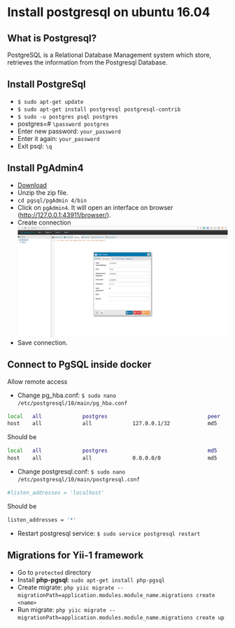 # Install postgresql on ubuntu 16.04

What is Postgresql?
--------
PostgreSQL is a Relational Database Management system which store, retrieves the information from the Postgresql Database.

Install PostgreSql
--------
- `$ sudo apt-get update`
- `$ sudo apt-get install postgresql postgresql-contrib`
- `$ sudo -u postgres psql postgres`
- postgres=# `\password postgres`
- Enter new password: `your_password`
- Enter it again: `your_password`
- Exit psql: `\q`

Install PgAdmin4
---------------
- [Download](https://www.pgadmin.org/download/pgadmin-4-python-wheel/)
- Unzip the zip file.
- `cd pgsql/pgAdmin 4/bin`
- Click on `pgAdmin4`. It will open an interface on browser (http://127.0.0.1:43911/browser/).
- Create connection
![PgSql Connection](images/pg-connect.png)
- Save connection.

Connect to PgSQL inside docker
---------------------------
Allow remote access

- Change pg_hba.conf: `$ sudo nano /etc/postgresql/10/main/pg_hba.conf`

```sh
local   all             postgres                                peer
host    all             all             127.0.0.1/32            md5
```

  Should be

```sh
local   all             postgres                                md5
host    all             all             0.0.0.0/0               md5
```

- Change postgresql.conf: `$ sudo nano /etc/postgresql/10/main/postgresql.conf`

```sh
#listen_addresses = 'localhost'
```

  Should be

```sh
listen_addresses = '*'
```

- Restart postgresql service: `$ sudo service postgresql restart`

Migrations for Yii-1 framework
--------------------
- Go to `protected` directory
- Install **php-pgsql**: `sudo apt-get install php-pgsql`
- Create migrate: `php yiic migrate --migrationPath=application.modules.module_name.migrations create <name>`
- Run migrate: `php yiic migrate --migrationPath=application.modules.module_name.migrations create up`


